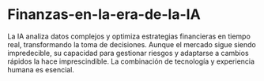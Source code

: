 # Finanzas-en-la-era-de-la-IA
La IA analiza datos complejos y optimiza estrategias financieras en tiempo real, transformando la toma de decisiones. Aunque el mercado sigue siendo impredecible, su capacidad para gestionar riesgos y adaptarse a cambios rápidos la hace imprescindible. La combinación de tecnología y experiencia humana es esencial.

